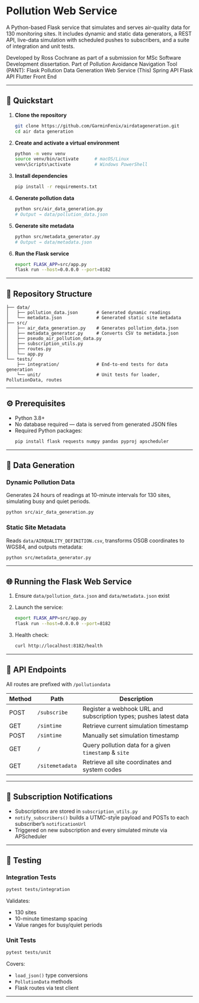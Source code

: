 
# Pollution Web Service

A Python-based Flask service that simulates and serves air-quality data for 130 monitoring sites. It includes dynamic and static data generators, a REST API, live-data simulation with scheduled pushes to subscribers, and a suite of integration and unit tests.

Developed by Ross Cochrane as part of a submission for MSc Software Development
dissertation.
Part of Pollution Avoidance Navigation Tool (PANT):
Flask Pollution Data Generation Web Service (This)
Spring API
Flask API
Flutter Front End

---

## 🚀 Quickstart

1. **Clone the repository**
   ```bash
   git clone https://github.com/GarminFenix/airdatageneration.git
   cd air data generation
   ```

2. **Create and activate a virtual environment**
   ```bash
   python -m venv venv
   source venv/bin/activate      # macOS/Linux
   venv\Scripts\activate         # Windows PowerShell
   ```

3. **Install dependencies**
   ```bash
   pip install -r requirements.txt
   ```

4. **Generate pollution data**
   ```bash
   python src/air_data_generation.py
   # Output → data/pollution_data.json
   ```

5. **Generate site metadata**
   ```bash
   python src/metadata_generator.py
   # Output → data/metadata.json
   ```

6. **Run the Flask service**
   ```bash
   export FLASK_APP=src/app.py
   flask run --host=0.0.0.0 --port=8182
   ```

---

## 🧱 Repository Structure

```
├── data/
│   ├── pollution_data.json       # Generated dynamic readings
│   └── metadata.json             # Generated static site metadata
├── src/
│   ├── air_data_generation.py    # Generates pollution_data.json
│   ├── metadata_generator.py     # Converts CSV to metadata.json
│   ├── pseudo_air_pollution_data.py
│   ├── subscription_utils.py
│   ├── routes.py
│   └── app.py
└── tests/
    ├── integration/              # End-to-end tests for data generation
    └── unit/                     # Unit tests for loader, PollutionData, routes
```

---

## ⚙️ Prerequisites

- Python 3.8+  
- No database required — data is served from generated JSON files  
- Required Python packages:
  ```bash
  pip install flask requests numpy pandas pyproj apscheduler
  ```

---

## 🔄 Data Generation

### Dynamic Pollution Data

Generates 24 hours of readings at 10-minute intervals for 130 sites, simulating busy and quiet periods.

```bash
python src/air_data_generation.py
```

### Static Site Metadata

Reads `data/AIRQUALITY_DEFINITION.csv`, transforms OSGB coordinates to WGS84, and outputs metadata:

```bash
python src/metadata_generator.py
```

---

## 🌐 Running the Flask Web Service 

1. Ensure `data/pollution_data.json` and `data/metadata.json` exist  
2. Launch the service:
   ```bash
   export FLASK_APP=src/app.py
   flask run --host=0.0.0.0 --port=8182
   ```

3. Health check:
   ```bash
   curl http://localhost:8182/health
   ```

---

## 📡 API Endpoints

All routes are prefixed with `/pollutiondata`

| Method | Path                       | Description                                                        |
|--------|----------------------------|--------------------------------------------------------------------|
| POST   | `/subscribe`               | Register a webhook URL and subscription types; pushes latest data |
| GET    | `/simtime`                 | Retrieve current simulation timestamp                              |
| POST   | `/simtime`                 | Manually set simulation timestamp                                  |
| GET    | `/`                        | Query pollution data for a given `timestamp` & `site`              |
| GET    | `/sitemetadata`            | Retrieve all site coordinates and system codes                     |

---

## 🔔 Subscription Notifications

- Subscriptions are stored in `subscription_utils.py`
- `notify_subscribers()` builds a UTMC-style payload and POSTs to each subscriber’s `notificationUrl`
- Triggered on new subscription and every simulated minute via APScheduler

---

## 🧪 Testing

### Integration Tests

```bash
pytest tests/integration
```

Validates:
- 130 sites  
- 10-minute timestamp spacing  
- Value ranges for busy/quiet periods  

### Unit Tests

```bash
pytest tests/unit
```

Covers:
- `load_json()` type conversions  
- `PollutionData` methods  
- Flask routes via test client  

---

